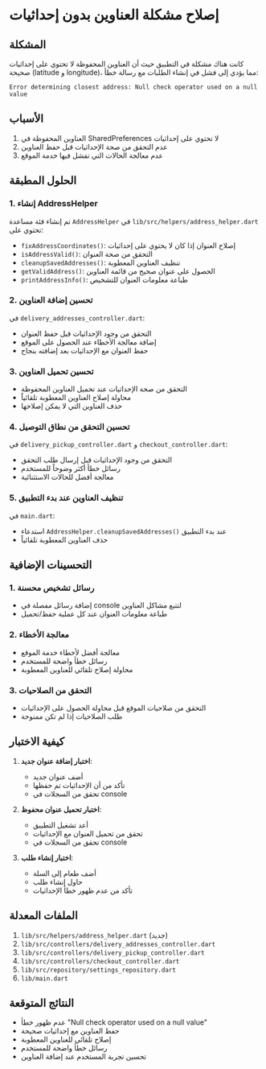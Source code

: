 # إصلاح مشكلة العناوين بدون إحداثيات

## المشكلة
كانت هناك مشكلة في التطبيق حيث أن العناوين المحفوظة لا تحتوي على إحداثيات صحيحة (latitude و longitude)، مما يؤدي إلى فشل في إنشاء الطلبات مع رسالة خطأ:
```
Error determining closest address: Null check operator used on a null value
```

## الأسباب
1. العناوين المحفوظة في SharedPreferences لا تحتوي على إحداثيات
2. عدم التحقق من صحة الإحداثيات قبل حفظ العناوين
3. عدم معالجة الحالات التي تفشل فيها خدمة الموقع

## الحلول المطبقة

### 1. إنشاء AddressHelper
تم إنشاء فئة مساعدة `AddressHelper` في `lib/src/helpers/address_helper.dart` تحتوي على:
- `fixAddressCoordinates()`: إصلاح العنوان إذا كان لا يحتوي على إحداثيات
- `isAddressValid()`: التحقق من صحة العنوان
- `cleanupSavedAddresses()`: تنظيف العناوين المعطوبة
- `getValidAddress()`: الحصول على عنوان صحيح من قائمة العناوين
- `printAddressInfo()`: طباعة معلومات العنوان للتشخيص

### 2. تحسين إضافة العناوين
في `delivery_addresses_controller.dart`:
- التحقق من وجود الإحداثيات قبل حفظ العنوان
- إضافة معالجة الأخطاء عند الحصول على الموقع
- حفظ العنوان مع الإحداثيات بعد إضافته بنجاح

### 3. تحسين تحميل العناوين
- التحقق من صحة الإحداثيات عند تحميل العناوين المحفوظة
- محاولة إصلاح العناوين المعطوبة تلقائياً
- حذف العناوين التي لا يمكن إصلاحها

### 4. تحسين التحقق من نطاق التوصيل
في `delivery_pickup_controller.dart` و `checkout_controller.dart`:
- التحقق من وجود الإحداثيات قبل إرسال طلب التحقق
- رسائل خطأ أكثر وضوحاً للمستخدم
- معالجة أفضل للحالات الاستثنائية

### 5. تنظيف العناوين عند بدء التطبيق
في `main.dart`:
- استدعاء `AddressHelper.cleanupSavedAddresses()` عند بدء التطبيق
- حذف العناوين المعطوبة تلقائياً

## التحسينات الإضافية

### 1. رسائل تشخيص محسنة
- إضافة رسائل مفصلة في console لتتبع مشاكل العناوين
- طباعة معلومات العنوان عند كل عملية حفظ/تحميل

### 2. معالجة الأخطاء
- معالجة أفضل لأخطاء خدمة الموقع
- رسائل خطأ واضحة للمستخدم
- محاولة إصلاح تلقائي للعناوين المعطوبة

### 3. التحقق من الصلاحيات
- التحقق من صلاحيات الموقع قبل محاولة الحصول على الإحداثيات
- طلب الصلاحيات إذا لم تكن ممنوحة

## كيفية الاختبار

1. **اختبار إضافة عنوان جديد**:
   - أضف عنوان جديد
   - تأكد من أن الإحداثيات تم حفظها
   - تحقق من السجلات في console

2. **اختبار تحميل عنوان محفوظ**:
   - أعد تشغيل التطبيق
   - تحقق من تحميل العنوان مع الإحداثيات
   - تحقق من السجلات في console

3. **اختبار إنشاء طلب**:
   - أضف طعام إلى السلة
   - حاول إنشاء طلب
   - تأكد من عدم ظهور خطأ الإحداثيات

## الملفات المعدلة

1. `lib/src/helpers/address_helper.dart` (جديد)
2. `lib/src/controllers/delivery_addresses_controller.dart`
3. `lib/src/controllers/delivery_pickup_controller.dart`
4. `lib/src/controllers/checkout_controller.dart`
5. `lib/src/repository/settings_repository.dart`
6. `lib/main.dart`

## النتائج المتوقعة

- عدم ظهور خطأ "Null check operator used on a null value"
- حفظ العناوين مع إحداثيات صحيحة
- إصلاح تلقائي للعناوين المعطوبة
- رسائل خطأ واضحة للمستخدم
- تحسين تجربة المستخدم عند إضافة العناوين 
